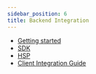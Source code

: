 ```yaml
---
sidebar_position: 6
title: Backend Integration 
---
```


- [Getting started](/data-collection/backend/getting-started/)
- [SDK](/data-collection/backend/sdk/)
- [HSP](/data-collection/backend/hsp/)
- [Client Integration Guide](/data-collection/backend/client-integration/)


